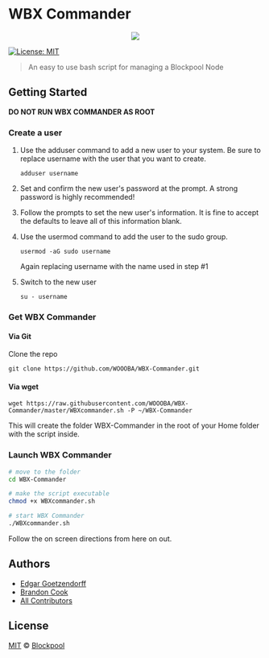 # WBX Commander

<p align="center">
    <img src="./banner.png" />
</p>

[![License: MIT](https://badgen.now.sh/badge/license/MIT)](https://opensource.org/licenses/MIT)

> An easy to use bash script for managing a Blockpool Node

## Getting Started

**DO NOT RUN WBX COMMANDER AS ROOT**

### Create a user

1. Use the adduser command to add a new user to your system. Be sure to replace username with the user that you want to create.

	`adduser username`

2. Set and confirm the new user's password at the prompt. A strong password is highly recommended!

3. Follow the prompts to set the new user's information. It is fine to accept the defaults to leave all of this information blank.

4. Use the usermod command to add the user to the sudo group.

	`usermod -aG sudo username`
	
	Again replacing username with the name used in step #1

5. Switch to the new user

	`su - username`

### Get WBX Commander

#### Via Git

Clone the repo

`git clone https://github.com/WOOOBA/WBX-Commander.git`

#### Via wget

`wget https://raw.githubusercontent.com/WOOOBA/WBX-Commander/master/WBXcommander.sh -P ~/WBX-Commander`

This will create the folder WBX-Commander in the root of your Home folder with the script inside.

### Launch WBX Commander

```bash
# move to the folder
cd WBX-Commander

# make the script executable
chmod +x WBXcommander.sh

# start WBX Commander
./WBXcommander.sh
```

Follow the on screen directions from here on out.

## Authors
- [Edgar Goetzendorff](https://github.com/dated)
- [Brandon Cook](https://github.com/locohammerhead)
- [All Contributors](../../contributors)

## License
[MIT](LICENSE) © [Blockpool](https://blockpool.io)

